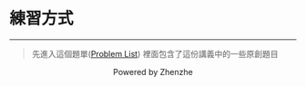 # 練習方式

---

> 先進入這個題單([Problem List](https://codeforces.com/contestInvitation/e60938670c2d65c4bb70f162d34e0f640dc900e8))
> 裡面包含了這份講義中的一些原創題目

<div style="text-align: center;">
Powered by Zhenzhe
</div>